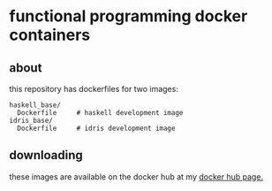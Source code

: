 # functional programming docker containers

## about

this repository has dockerfiles for two images:

```
haskell_base/
  Dockerfile     # haskell development image
idris_base/
  Dockerfile     # idris development image
```

## downloading

these images are available on the docker hub at my
[docker hub page.](https://hub.docker.com/u/dtcb/)

